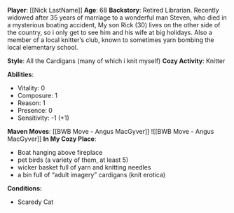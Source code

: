 **Player**: [[Nick LastName]]
**Age**: 68
**Backstory**: Retired Librarian. Recently widowed after 35 years of marriage to a wonderful man Steven, who died in a mysterious boating accident,  My son Rick (30) lives on the other side of the country, so i only get to see him and his wife at big holidays. Also a member of a local knitter’s club, known to sometimes yarn bombing the local elementary school.

**Style**: All the Cardigans (many of which i knit myself)
**Cozy Activity**: Knitter

**Abilities**: 
- Vitality: 0
- Composure: 1
- Reason: 1
- Presence: 0
- Sensitivity: -1 (+1)

**Maven Moves**: [[BWB Move - Angus MacGyver]]
![[BWB Move - Angus MacGyver]]
**In My Cozy Place**: 
- Boat hanging above fireplace
- pet birds (a variety of them, at least 5)
- wicker basket full of yarn and knitting needles
- a bin full of “adult imagery” cardigans (knit erotica)

**Conditions:**
- Scaredy Cat
